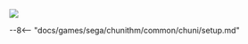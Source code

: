 
<img class="header-logo" src="/img/sega/chunithm/paradise/logo.webp">

--8<-- "docs/games/sega/chunithm/common/chuni/setup.md"
